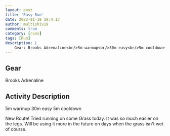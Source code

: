 ```yaml
---
layout: post
title: 'Easy Run'
date: 2022-01-18 19:4:13
author: multishiv19
comments: true
category: [runs]
tags: [Run]
description: |
    Gear: Brooks Adrenaline<br/>5m warmup<br/>30m easy<br/>5m cooldown<br/><br/>New Route! Tried running on some Grass today. It was so much easier on the legs.<br/>Will be using it more in the future on days when the grass isn't wet of course. 
---
```


## Gear
Brooks Adrenaline

## Activity Description
5m warmup
30m easy
5m cooldown

New Route! Tried running on some Grass today. It was so much easier on the legs.
Will be using it more in the future on days when the grass isn't wet of course. 


<div width='100%' class='strava-embed-placeholder' data-embed-type='activity' data-embed-id='6541456136'></div>
<script src='https://strava-embeds.com/embed.js'></script>
